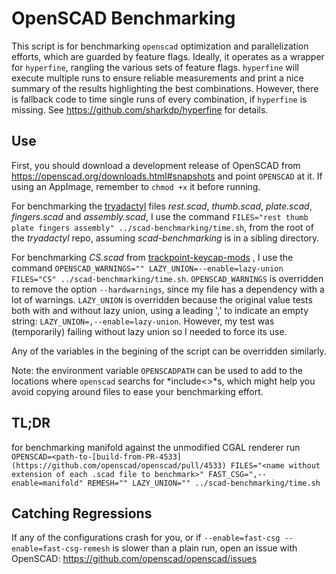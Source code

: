 # OpenSCAD Benchmarking
This script is for benchmarking `openscad` optimization and parallelization efforts, which are guarded by feature flags. Ideally, it operates as a wrapper for `hyperfine`, rangling the various sets of feature flags. `hyperfine` will execute multiple runs to ensure reliable measurements and print a nice summary of the results highlighting the best combinations. However, there is fallback code to time single runs of every combination, if `hyperfine` is missing. See https://github.com/sharkdp/hyperfine for details.

## Use
First, you should download a development release of OpenSCAD from https://openscad.org/downloads.html#snapshots and point `OPENSCAD` at it. If using an AppImage, remember to `chmod +x` it before running.

For benchmarking the [tryadactyl](https://github.com/wolfwood/tryadactyl/tree/fast-csg-test) files *rest.scad*, *thumb.scad*, *plate.scad*, *fingers.scad* and *assembly.scad*, I use the command `FILES="rest thumb plate fingers assembly" ../scad-benchmarking/time.sh`, from the root of the *tryadactyl* repo, assuming *scad-benchmarking* is in a sibling directory.

For benchmarking *CS.scad* from [trackpoint-keycap-mods](https://github.com/wolfwood/trackpoint-keycap-mods) , I use the command `OPENSCAD_WARNINGS="" LAZY_UNION=--enable=lazy-union FILES="CS" ../scad-benchmarking/time.sh`. `OPENSCAD_WARNINGS` is overridden to remove the option `--hardwarnings`, since my file has a dependency with a lot of warnings. `LAZY_UNION` is overridden because the original value tests both with and without lazy union, using a leading ',' to indicate an empty string: `LAZY_UNION=,--enable=lazy-union`. However, my test was (temporarily) failing without lazy union so I needed to force its use.

Any of the variables in the begining of the script can be overridden similarly.

Note: the environment variable `OPENSCADPATH` can be used to add to the locations where `openscad` searchs for *include<>*s, which might help you avoid copying around files to ease your benchmarking effort.

## TL;DR
for benchmarking manifold against the unmodified CGAL renderer run `OPENSCAD=<path-to-[build-from-PR-4533](https://github.com/openscad/openscad/pull/4533) FILES="<name without extension of each .scad file to benchmark>" FAST_CSG=",--enable=manifold" REMESH="" LAZY_UNION="" ../scad-benchmarking/time.sh`

## Catching Regressions
If any of the configurations crash for you, or if `--enable=fast-csg --enable=fast-csg-remesh` is slower than a plain run, open an issue with OpenSCAD: https://github.com/openscad/openscad/issues
